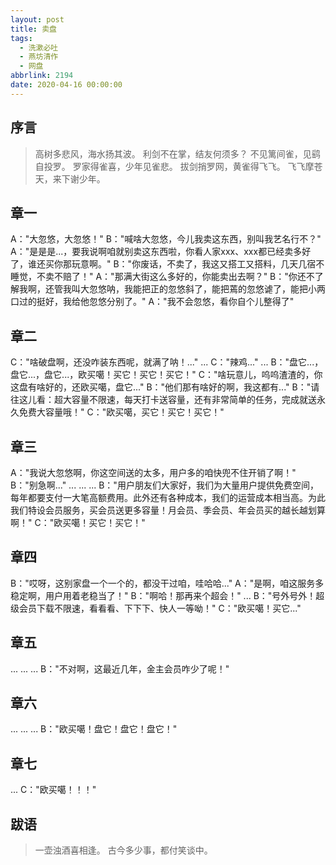 ```yaml
---
layout: post
title: 卖盘
tags:
  - 洗漱必吐
  - 燕坊清作
  - 网盘
abbrlink: 2194
date: 2020-04-16 00:00:00
---
```


## 序言

> 高树多悲风，海水扬其波。
> 利剑不在掌，结友何须多？
> 不见篱间雀，见鹞自投罗。
> 罗家得雀喜，少年见雀悲。
> 拔剑捎罗网，黄雀得飞飞。
> 飞飞摩苍天，来下谢少年。

## 章一
A："大忽悠，大忽悠！"
B："喊啥大忽悠，今儿我卖这东西，别叫我艺名行不？"
A："是是是...，要我说啊咱就别卖这东西啦，你看人家xxx、xxx都已经卖多好了，谁还买你那玩意啊。"
B："你废话，不卖了，我这又搭工又搭料，几天几宿不睡觉，不卖不赔了！"
A："那满大街这么多好的，你能卖出去啊？"
B："你还不了解我啊，还管我叫大忽悠呐，我能把正的忽悠斜了，能把蔫的忽悠谑了，能把小两口过的挺好，我给他忽悠分别了。"
A："我不会忽悠，看你自个儿整得了"

## 章二
C："啥破盘啊，还没咋装东西呢，就满了呐！..."
...
C："辣鸡..."
...
B："盘它...，盘它...，盘它...，欧买噶！买它！买它！买它！"
C："啥玩意儿，呜呜渣渣的，你这盘有啥好的，还欧买噶，盘它..."
B："他们那有啥好的啊，我这都有..."
B："请往这儿看：超大容量不限速，每天打卡送容量，还有非常简单的任务，完成就送永久免费大容量哦！"
C："欧买噶，买它！买它！买它！"

## 章三
A："我说大忽悠啊，你这空间送的太多，用户多的咱快兜不住开销了啊！"
B："别急啊..."
...
...
...
B："用户朋友们大家好，我们为大量用户提供免费空间，每年都要支付一大笔高额费用。此外还有各种成本，我们的运营成本相当高。为此我们特设会员服务，买会员送更多容量！月会员、季会员、年会员买的越长越划算啊！"
C："欧买噶！买它！买它！"

## 章四
B："哎呀，这别家盘一个一个的，都没干过咱，哇哈哈..."
A："是啊，咱这服务多稳定啊，用户用着老稳当了！"
B："啊哈！那再来个超会！"
...
B："号外号外！超级会员下载不限速，看看看、下下下、快人一等呦！"
C："欧买噶！买它..."

## 章五
...
...
...
B："不对啊，这最近几年，金主会员咋少了呢！"

## 章六
...
...
...
B："欧买噶！盘它！盘它！盘它！"

## 章七
...
C："欧买噶！！！"

## 跋语

> 一壶浊酒喜相逢。
> 古今多少事，都付笑谈中。